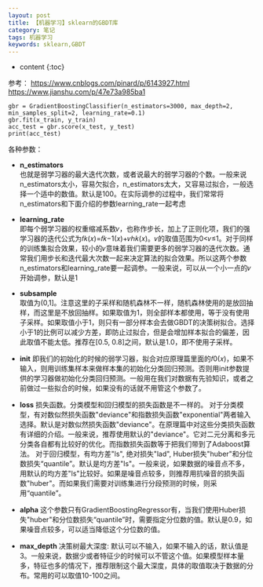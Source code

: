 ```yaml
---
layout: post
title: 【机器学习】sklearn的GBDT库
category: 笔记
tags: 机器学习
keywords: sklearn,GBDT
---
```

* content
{:toc}

参考：
<https://www.cnblogs.com/pinard/p/6143927.html>  
<https://www.jianshu.com/p/47e73a985ba1>
```
gbr = GradientBoostingClassifier(n_estimators=3000, max_depth=2, min_samples_split=2, learning_rate=0.1)
gbr.fit(x_train, y_train)
acc_test = gbr.score(x_test, y_test)
print(acc_test)
```

各种参数：
- **n_estimators**  
 也就是弱学习器的最大迭代次数，或者说最大的弱学习器的个数。一般来说n_estimators太小，容易欠拟合，n_estimators太大，又容易过拟合，一般选择一个适中的数值。默认是100。在实际调参的过程中，我们常常将n_estimators和下面介绍的参数learning_rate一起考虑
- **learning_rate**  
即每个弱学习器的权重缩减系数𝜈，也称作步长，加上了正则化项，我们的强学习器的迭代公式为𝑓𝑘(𝑥)=𝑓𝑘−1(𝑥)+𝜈ℎ𝑘(𝑥)。𝜈的取值范围为0<𝜈≤1。对于同样的训练集拟合效果，较小的𝜈意味着我们需要更多的弱学习器的迭代次数。通常我们用步长和迭代最大次数一起来决定算法的拟合效果。所以这两个参数n_estimators和learning_rate要一起调参。一般来说，可以从一个小一点的𝜈开始调参，默认是1
- **subsample**  
取值为(0,1]。注意这里的子采样和随机森林不一样，随机森林使用的是放回抽样，而这里是不放回抽样。如果取值为1，则全部样本都使用，等于没有使用子采样。如果取值小于1，则只有一部分样本会去做GBDT的决策树拟合。选择小于1的比例可以减少方差，即防止过拟合，但是会增加样本拟合的偏差，因此取值不能太低。推荐在[0.5, 0.8]之间，默认是1.0，即不使用子采样。
- **init**
即我们的初始化的时候的弱学习器，拟合对应原理篇里面的𝑓0(𝑥)，如果不输入，则用训练集样本来做样本集的初始化分类回归预测。否则用init参数提供的学习器做初始化分类回归预测。一般用在我们对数据有先验知识，或者之前做过一些拟合的时候，如果没有的话就不用管这个参数了。
- **loss**
损失函数。分类模型和回归模型的损失函数是不一样的。
对于分类模型，有对数似然损失函数"deviance"和指数损失函数"exponential"两者输入选择。默认是对数似然损失函数"deviance"。在原理篇中对这些分类损失函数有详细的介绍。一般来说，推荐使用默认的"deviance"。它对二元分离和多元分类各自都有比较好的优化。而指数损失函数等于把我们带到了Adaboost算法。
对于回归模型，有均方差"ls", 绝对损失"lad", Huber损失"huber"和分位数损失“quantile”。默认是均方差"ls"。一般来说，如果数据的噪音点不多，用默认的均方差"ls"比较好。如果是噪音点较多，则推荐用抗噪音的损失函数"huber"。而如果我们需要对训练集进行分段预测的时候，则采用“quantile”。
- **alpha**
这个参数只有GradientBoostingRegressor有，当我们使用Huber损失"huber"和分位数损失“quantile”时，需要指定分位数的值。默认是0.9，如果噪音点较多，可以适当降低这个分位数的值。

- **max_depth** 
决策树最大深度: 默认可以不输入，如果不输入的话，默认值是3。一般来说，数据少或者特征少的时候可以不管这个值。如果模型样本量多，特征也多的情况下，推荐限制这个最大深度，具体的取值取决于数据的分布。常用的可以取值10-100之间。